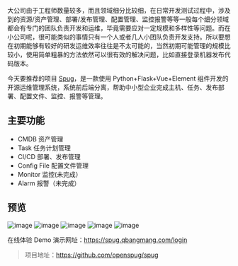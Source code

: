 大公司由于工程师数量较多，而且领域细分比较细，在日常开发测试过程中，涉及到的资源/资产管理、部署/发布管理、配置管理、监控报警等等一般每个细分领域都会有专门的团队负责开发和运维，毕竟需要应对一定规模和多样性等问题。而在小公司呢，很可能类似的事情只有一个人或者几人小团队负责开发支持。所以要想在初期能够有较好的研发运维效率往往是不太可能的，当然初期可能管理的规模比较小，使用简单粗暴的方法依然可以很有效的解决问题，比如直接登录机器发布代码版本。

今天要推荐的项目 [Spug](https://github.com/openspug/spug)，是一款使用 Python+Flask+Vue+Element 组件开发的开源运维管理系统，系统前后端分离，帮助中小型企业完成主机、任务、发布部署、配置文件、监控、报警等管理。

## 主要功能
  - CMDB 资产管理
  - Task 任务计划管理
  - CI/CD 部署、发布管理
  - Config File 配置文件管理
  - Monitor 监控(未完成）
  - Alarm  报警（未完成）

预览
----------------------------
![image](http://image.qbangmang.com/login.gif)
![image](http://image.qbangmang.com/user.gif)
![image](http://image.qbangmang.com/host.gif)
![image](http://image.qbangmang.com/publish.gif)
![image](http://image.qbangmang.com/tasks.gif)

在线体验 Demo 演示网址：https://spug.qbangmang.com/login

> 项目地址：<https://github.com/openspug/spug>